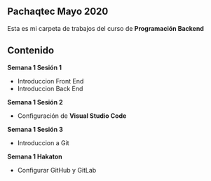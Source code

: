 ## Pachaqtec Mayo 2020
Esta es mi carpeta de trabajos del curso de **Programación Backend**

## Contenido

**Semana 1 Sesión 1**

-   Introduccion Front End
-   Introduccion Back End

**Semana 1 Sesión 2**

-   Configuración de  **Visual Studio Code**

**Semana 1 Sesión 3**

-   Introduccion a Git

**Semana 1 Hakaton**

-   Configurar GitHub y GitLab

